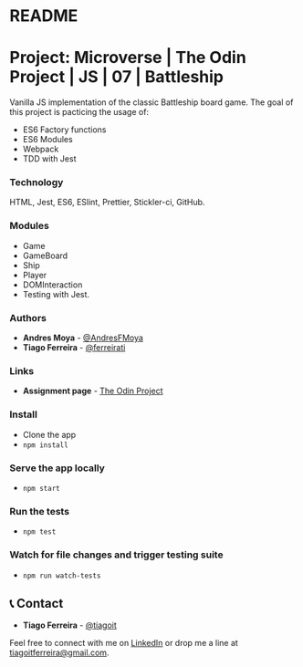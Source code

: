 # README

# Project: Microverse | The Odin Project | JS | 07 | Battleship
Vanilla JS implementation of the classic Battleship board game.
The goal of this project is pacticing the usage of:

  - ES6 Factory functions
  - ES6 Modules
  - Webpack
  - TDD with Jest

### Technology
HTML, Jest, ES6, ESlint, Prettier, Stickler-ci, GitHub.

### Modules
- Game
- GameBoard
- Ship
- Player
- DOMInteraction
- Testing with Jest.

### Authors
- **Andres Moya** - [@AndresFMoya](https://github.com/AndresFMoya)
- **Tiago Ferreira** - [@ferreirati](https://github.com/ferreirati)

### Links
- **Assignment page** - [The Odin Project](https://www.theodinproject.com/courses/javascript/lessons/battleship)

### Install
- Clone the app
- `npm install`

### Serve the app locally
- `npm start`

### Run the tests
- `npm test`

### Watch for file changes and trigger testing suite
- `npm run watch-tests`

## 📞 Contact
- **Tiago Ferreira** - [@tiagoit](https://github.com/tiagoit)

Feel free to connect with me on [LinkedIn](https://www.linkedin.com/in/tiagoit-dev/) or drop me a line at <tiagoitferreira@gmail.com>.
